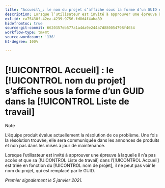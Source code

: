 ```yaml
---
title: "Accueil\_: le nom du projet s’affiche sous la forme d’un GUID dans la Liste de travail"
description: Lorsque l’utilisateur est invité à approuver une épreuve à laquelle il n’a pas accès et que sa Liste de travail dans l’[!UICONTROL Accueil] est triée en fonction du nom de projet, il ne peut pas voir le nom du projet, qui est remplacé par le GUID.
exl-id: ca75430f-42ea-4239-9756-fd8d4f4aba89
hidefromtoc: true
source-git-commit: 6620357eb577a1a4da9e244a7d880054798f4654
workflow-type: tm+mt
source-wordcount: '136'
ht-degree: 100%

---
```


# [!UICONTROL Accueil] : le [!UICONTROL nom du projet] s’affiche sous la forme d’un GUID dans la [!UICONTROL Liste de travail]

<!--Article created by request-->

>[!NOTE]
>
>L’équipe produit évalue actuellement la résolution de ce problème. Une fois la résolution trouvée, elle sera communiquée dans les annonces de produits et non pas dans les mises à jour de maintenance.

Lorsque l’utilisateur est invité à approuver une épreuve à laquelle il n’a pas accès et que sa [!UICONTROL Liste de travail] dans l’[!UICONTROL Accueil] est triée en fonction du [!UICONTROL nom de projet], il ne peut pas voir le nom du projet, qui est remplacé par le GUID.

_Premier signalement le 5 janvier 2021._
